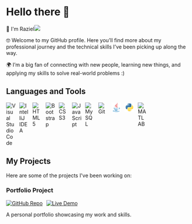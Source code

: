 <h1>Hello there 👋</h1> 

<p> 🌱 I'm Raziel<img src="https://media.giphy.com/media/WUlplcMpOCEmTGBtBW/giphy.gif" width="50"></p>
<p>🤓 Welcome to my GitHub profile. Here you’ll find more about my professional journey and the technical skills I’ve been picking up along the way.</p>
<p> 🌍 I’m a big fan of connecting with new people, learning new things, and applying my skills to solve real-world problems :)</p>

<h2>Languages and Tools</h2>
<img align="left" alt="Visual Studio Code" width="26px" src="https://cdn.jsdelivr.net/gh/devicons/devicon/icons/vscode/vscode-original.svg" style="padding-right:10px;" />
<img align="left" alt="IntelliJ IDEA" width="26px" src="https://cdn.jsdelivr.net/gh/devicons/devicon/icons/intellij/intellij-original.svg" style="padding-right:10px;" />
<img align="left" alt="HTML5" width="26px" src="https://cdn.jsdelivr.net/gh/devicons/devicon/icons/html5/html5-original.svg" style="padding-right:10px;" />
<img align="left" alt="Bootstrap" width="26px" src="https://cdn.jsdelivr.net/gh/devicons/devicon/icons/bootstrap/bootstrap-original.svg" style="padding-right:10px;" />
<img align="left" alt="CSS3" width="26px" src="https://cdn.jsdelivr.net/gh/devicons/devicon/icons/css3/css3-original.svg" style="padding-right:10px;" />
<img align="left" alt="JavaScript" width="26px" src="https://cdn.jsdelivr.net/gh/devicons/devicon/icons/javascript/javascript-original.svg" style="padding-right:10px;" />
<img align="left" alt="MySQL" width="26px" src="https://cdn.jsdelivr.net/gh/devicons/devicon/icons/mysql/mysql-original.svg" style="padding-right:10px;" />
<img align="left" alt="Git" width="26px" src="https://cdn.jsdelivr.net/gh/devicons/devicon/icons/git/git-original.svg" style="padding-right:10px;" />
<img align="left" alt="Java" width="26px" src="https://raw.githubusercontent.com/devicons/devicon/master/icons/java/java-original.svg" style="padding-right:10px;" />
<img align="left" alt="Python" width="26px" src="https://raw.githubusercontent.com/devicons/devicon/master/icons/python/python-original.svg" style="padding-right:10px;" />
<img align="left" alt="MATLAB" width="26px" src="https://cdn.jsdelivr.net/gh/devicons/devicon/icons/matlab/matlab-original.svg" style="padding-right:10px;" />
<br style="clear:both;" /> 

## My Projects

Here are some of the projects I've been working on:

### Portfolio Project
  <span style="display: inline-flex; gap: 10px;">
    <a href="https://github.com/RazielGMoncayo/myPortfolioRGM">
      <img src="https://img.shields.io/badge/GitHub-Repo-blue?style=for-the-badge&logo=github" alt="GitHub Repo" target="_blank" >
    </a>
    <a href="https://razielgmoncayo.github.io/myPortfolioRGM/">
      <img src="https://img.shields.io/badge/Live-Demo-green?style=for-the-badge" alt="Live Demo" target="_blank">
    </a>
  </span>
  
  A personal portfolio showcasing my work and skills.